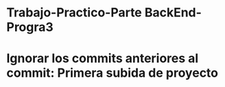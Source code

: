 # Trabajo-Practico-Parte BackEnd-Progra3
# Ignorar los commits anteriores al commit: Primera subida de proyecto